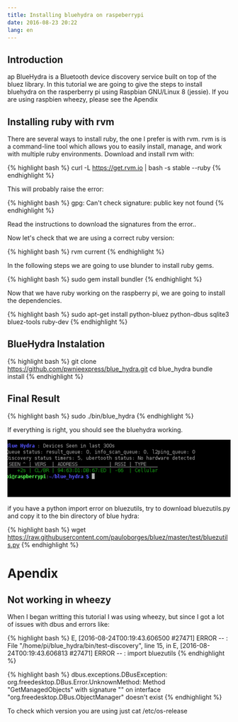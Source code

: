 ```yaml
---
title: Installing bluehydra on raspeberrypi
date: 2016-08-23 20:22
lang: en
---
```


## Introduction
ap
BlueHydra is a Bluetooth device discovery service built on top of the bluez library.
In this tutorial we are going to give the steps to install bluehydra on the rasperberry pi using Raspbian GNU/Linux 8 (jessie).
If you are using raspbien wheezy, please see the Apendix

## Installing ruby with rvm

There are several ways to install ruby, the one I prefer is with rvm.
rvm is  is a command-line tool which allows you to easily install, manage, and work with multiple ruby environments.
Download and install rvm with:

{% highlight bash %}
 curl -L https://get.rvm.io | bash -s stable --ruby
{% endhighlight %}

This will probably raise the error:

{% highlight bash %}
 gpg: Can't check signature: public key not found
{% endhighlight %}

Read the instructions to download the signatures from the error..

Now let's check that we are using a correct ruby version:

{% highlight bash %}
 rvm current
{% endhighlight %}

In the following steps we are going to use blunder to install ruby gems.

{% highlight bash %}
 sudo gem install bundler
{% endhighlight %}

Now that we have ruby working on the raspberry pi, we are going to install the dependencies.

{% highlight bash %}
 sudo apt-get install python-bluez python-dbus sqlite3 bluez-tools ruby-dev
{% endhighlight %}


## BlueHydra Instalation

{% highlight bash %}
 git clone https://github.com/pwnieexpress/blue_hydra.git
 cd blue_hydra
 bundle install
{% endhighlight %}


## Final Result

{% highlight bash %}
sudo ./bin/blue_hydra
{% endhighlight %}


If everything is right, you should see the bluehydra working.


![alt text](https://github.com/llazzaro/llazzaro.github.io/blob/master/_posts/blue_hydra.png?raw=true "Blue_hydra on raspbian jessie")

if you have a python import error on bluezutils, try to download bluezutils.py and copy it to the bin directory of blue hydra:

{% highlight bash %}
 wget https://raw.githubusercontent.com/pauloborges/bluez/master/test/bluezutils.py
{% endhighlight %}


# Apendix 

## Not working in wheezy
When I began writting this tutorial I was using wheezy, but since I got a lot of issues with dbus and errors like:

{% highlight bash %}
E, [2016-08-24T00:19:43.606500 #27471] ERROR -- :   File "/home/pi/blue_hydra/bin/test-discovery", line 15, in <module>
E, [2016-08-24T00:19:43.606813 #27471] ERROR -- :     import bluezutils
{% endhighlight %}

{% highlight bash %}
dbus.exceptions.DBusException: org.freedesktop.DBus.Error.UnknownMethod: Method "GetManagedObjects" with signature "" on interface "org.freedesktop.DBus.ObjectManager" doesn't exist
{% endhighlight %}

To check which version you are using just cat /etc/os-release

